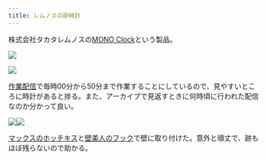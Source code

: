 ```yaml
---
title: レムノスの掛時計
---
```

株式会社タカタレムノスの[MONO Clock](https://www.amazon.co.jp/dp/B004UIT8BK)という製品。

![](https://lh3.googleusercontent.com/wPGYtyE7TAmXNhJCMxnMEDIZ9Kd7pbseYh5FIGDi_iqlDjtfrouB3QCqCC8LebzMasL0Yq_rFricNs-T0XwEZ_67i5OdDgNXgqYS1N0tPssc4e9V_9E1cK1RDifZXWPVplWsDh7MrpSVVDe-CmNMRQ)

![](https://lh6.googleusercontent.com/hVEENogarXveHGhHuv3xOGsgJrETGVW3U8BNe-FQxVocoYPGutUOZvlbJD45lRhRFqVFtk-CXpE2TawZ_WfgVGnO0xBzfsXF29_t3PQikyEfk_HtdCbPoY7KP7TzBq0BpxBzlvO0hS5iN_fcOxhD-Q)

[作業配信](https://www.youtube.com/channel/UC5s-KpSDGzxWPWNv94PnJHw)で毎時00分から50分まで作業することにしているので、見やすいところに時計があると捗る。また、アーカイブで見返すときに何時頃に行われた配信なのか分かって良い。

![](https://lh3.googleusercontent.com/4eH8NVh1nUYrjVY6OWB-cafZK4AT2eQSpc7_0jIynhPi97ihAw3xxeORD4H8pyUoUNakpGB5LwyOmh64-7vQWVkQSMGuYauNoLM1kmR0g2BVEIpt84TLZv_c3yTKU6R90x9UInv9qRvwV5zGDDuoog)![](https://lh4.googleusercontent.com/AoXTfoHZMr1x5sVjHRz8prqZnEwWZIw6sMDneDcCud3nh1HLfrf0S2rGNuT973nQzDKOjcW0TRLF54hdC8TJJFS4yj0jGUXrhAKwavz4uT0rYXBsunFMLnWK56jwsUfxWEfohGXCh1sOYj9RRRKI_g)

[マックスのホッチキス](https://www.amazon.co.jp/dp/B000O9WRWG)と[壁美人のフック](https://www.amazon.co.jp/dp/B00CU78TDG)で壁に取り付けた。意外と頑丈で、跡もほぼ残らないので助かる。
